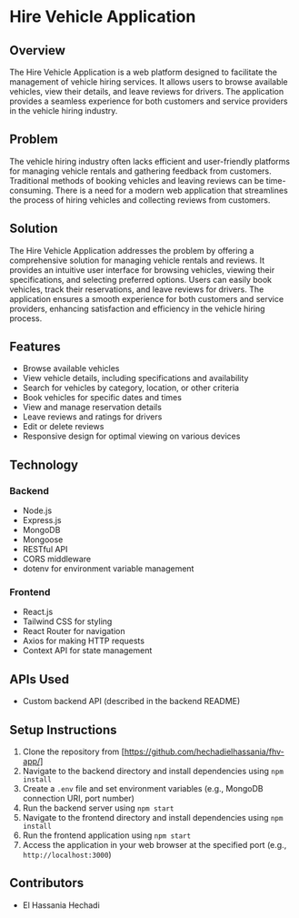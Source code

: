# Hire Vehicle Application

## Overview
The Hire Vehicle Application is a web platform designed to facilitate the management of vehicle hiring services. It allows users to browse available vehicles, view their details, and leave reviews for drivers. The application provides a seamless experience for both customers and service providers in the vehicle hiring industry.

## Problem
The vehicle hiring industry often lacks efficient and user-friendly platforms for managing vehicle rentals and gathering feedback from customers. Traditional methods of booking vehicles and leaving reviews can be time-consuming. There is a need for a modern web application that streamlines the process of hiring vehicles and collecting reviews from customers.

## Solution
The Hire Vehicle Application addresses the problem by offering a comprehensive solution for managing vehicle rentals and reviews. It provides an intuitive user interface for browsing vehicles, viewing their specifications, and selecting preferred options. Users can easily book vehicles, track their reservations, and leave reviews for drivers. The application ensures a smooth experience for both customers and service providers, enhancing satisfaction and efficiency in the vehicle hiring process.

## Features
- Browse available vehicles
- View vehicle details, including specifications and availability
- Search for vehicles by category, location, or other criteria
- Book vehicles for specific dates and times
- View and manage reservation details
- Leave reviews and ratings for drivers
- Edit or delete reviews
- Responsive design for optimal viewing on various devices

## Technology
### Backend
- Node.js
- Express.js
- MongoDB
- Mongoose
- RESTful API
- CORS middleware
- dotenv for environment variable management

### Frontend
- React.js
- Tailwind CSS for styling
- React Router for navigation
- Axios for making HTTP requests
- Context API for state management

## APIs Used
- Custom backend API (described in the backend README)

## Setup Instructions
1. Clone the repository from [https://github.com/hechadielhassania/fhv-app/]
2. Navigate to the backend directory and install dependencies using `npm install`
3. Create a `.env` file and set environment variables (e.g., MongoDB connection URI, port number)
4. Run the backend server using `npm start`
5. Navigate to the frontend directory and install dependencies using `npm install`
6. Run the frontend application using `npm start`
7. Access the application in your web browser at the specified port (e.g., `http://localhost:3000`)

## Contributors
- El Hassania Hechadi



